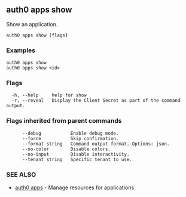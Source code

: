 ## auth0 apps show

Show an application.

```
auth0 apps show [flags]
```

### Examples

```
auth0 apps show 
auth0 apps show <id>
```

### Flags

```
  -h, --help     help for show
  -r, --reveal   Display the Client Secret as part of the command output.
```

### Flags inherited from parent commands

```
      --debug           Enable debug mode.
      --force           Skip confirmation.
      --format string   Command output format. Options: json.
      --no-color        Disable colors.
      --no-input        Disable interactivity.
      --tenant string   Specific tenant to use.
```

### SEE ALSO

* [auth0 apps](auth0_apps.md)	 - Manage resources for applications
